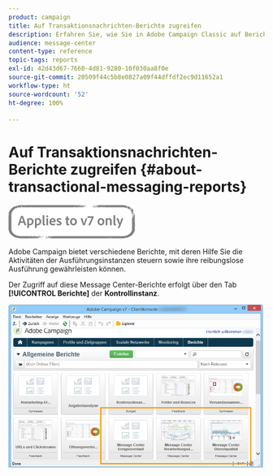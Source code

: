 ```yaml
---
product: campaign
title: Auf Transaktionsnachrichten-Berichte zugreifen
description: Erfahren Sie, wie Sie in Adobe Campaign Classic auf Berichte zu Transaktionsnachrichten zugreifen können.
audience: message-center
content-type: reference
topic-tags: reports
exl-id: 42d43d67-7660-4d81-9280-10f030aa8f0e
source-git-commit: 20509f44c5b8e0827a09f44dffdf2ec9d11652a1
workflow-type: ht
source-wordcount: '52'
ht-degree: 100%

---
```


# Auf Transaktionsnachrichten-Berichte zugreifen {#about-transactional-messaging-reports}

![](../../assets/v7-only.svg)

Adobe Campaign bietet verschiedene Berichte, mit deren Hilfe Sie die Aktivitäten der Ausführungsinstanzen steuern sowie ihre reibungslose Ausführung gewährleisten können.

Der Zugriff auf diese Message Center-Berichte erfolgt über den Tab **[!UICONTROL Berichte]** der **Kontrollinstanz**.

![](assets/messagecenter_reporting_002.png)
